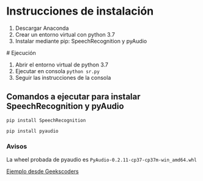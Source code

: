 # Instrucciones de instalación

1. Descargar Anaconda
2. Crear un entorno virtual con python 3.7
3. Instalar mediante pip: SpeechRecognition y pyAudio

# Ejecución

1. Abrir el entorno virtual de python 3.7
2. Ejecutar en consola `python sr.py`
3. Seguir las instrucciones de la consola



## Comandos a ejecutar para instalar SpeechRecognition y pyAudio

```
pip install SpeechRecognition
```


```
pip install pyaudio
```

### Avisos

La wheel probada de pyaudio es `PyAudio‑0.2.11‑cp37‑cp37m‑win_amd64.whl`

[Ejemplo desde Geekscoders](https://geekscoders.com/python-speech-recognition-tutorial-for-beginners/)